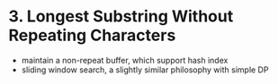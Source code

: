 # 3. Longest Substring Without Repeating Characters
* maintain a non-repeat buffer, which support hash index
* sliding window search, a slightly similar philosophy with simple DP